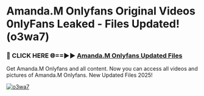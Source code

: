 # Amanda.M Onlyfans Original Videos 0nlyFans Leaked - Files Updated! (o3wa7)

<h3>🔴 CLICK HERE 🌐==►► <a href="https://tinyurl.com/ehrbuxhb" rel="nofollow">Amanda.M Onlyfans Updated Files</a></h3>

Get Amanda.M Onlyfans and all content. Now you can access all videos and pictures of Amanda.M Onlyfans. New Updated Files 2025!

[![o3wa7](https://i.imgur.com/lVYEuWS.gif)](https://tinyurl.com/ehrbuxhb)
